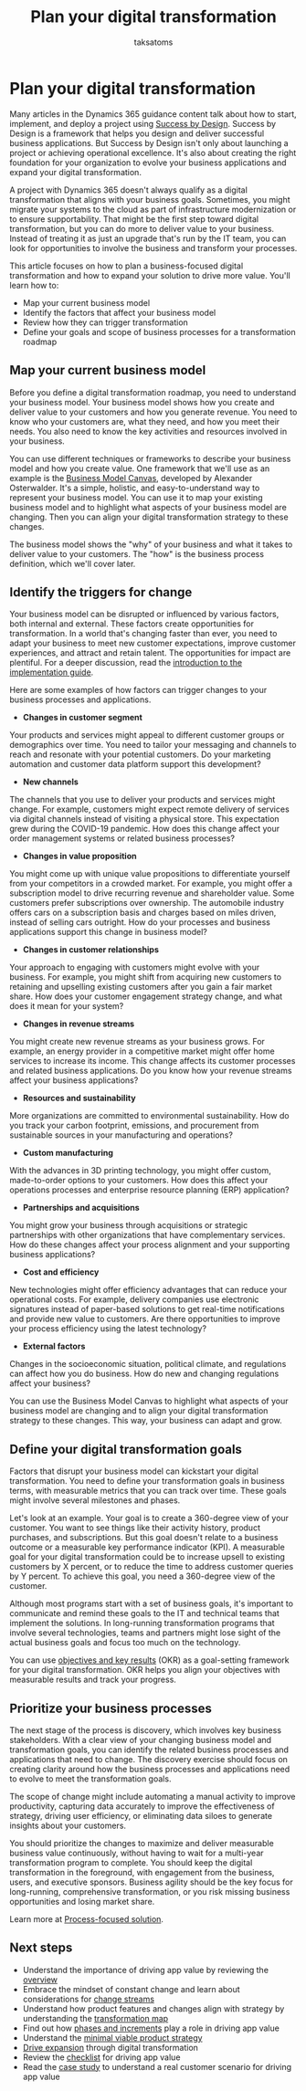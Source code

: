 ﻿---
title: Plan your digital transformation
description: Learn how to use the Success by Design framework to map your business model, identify triggers for change, set goals, and prioritize processes for your digital transformation with Dynamics 365.
author: taksatoms
ms.author: tsato
ms.date: 01/11/2024
ms.topic: conceptual
ms.custom:
  - ai-seo-date: 01/11/2024
  - ai-gen-docs-bap
  - ai-gen-title
  - ai-gen-desc
content_well_notification: AI-contribution
---

# Plan your digital transformation

Many articles in the Dynamics 365 guidance content talk about how to start, implement, and deploy a project using [Success by Design](success-by-design.md). Success by Design is a framework that helps you design and deliver successful business applications. But Success by Design isn't only about launching a project or achieving operational excellence. It's also about creating the right foundation for your organization to evolve your business applications and expand your digital transformation.

A project with Dynamics 365 doesn't always qualify as a digital transformation that aligns with your business goals. Sometimes, you might migrate your systems to the cloud as part of infrastructure modernization or to ensure supportability. That might be the first step toward digital transformation, but you can do more to deliver value to your business. Instead of treating it as just an upgrade that's run by the IT team, you can look for opportunities to involve the business and transform your processes.

This article focuses on how to plan a business-focused digital transformation and how to expand your solution to drive more value. You'll learn how to:

- Map your current business model
- Identify the factors that affect your business model
- Review how they can trigger transformation
- Define your goals and scope of business processes for a transformation roadmap

## Map your current business model

Before you define a digital transformation roadmap, you need to understand your business model. Your business model shows how you create and deliver value to your customers and how you generate revenue. You need to know who your customers are, what they need, and how you meet their needs. You also need to know the key activities and resources involved in your business.

You can use different techniques or frameworks to describe your business model and how you create value. One framework that we'll use as an example is the [Business Model Canvas](https://en.wikipedia.org/wiki/Business_Model_Canvas), developed by Alexander Osterwalder. It's a simple, holistic, and easy-to-understand way to represent your business model. You can use it to map your existing business model and to highlight what aspects of your business model are changing. Then you can align your digital transformation strategy to these changes.

The business model shows the "why" of your business and what it takes to deliver value to your customers. The "how" is the business process definition, which we'll cover later.

## Identify the triggers for change

Your business model can be disrupted or influenced by various factors, both internal and external. These factors create opportunities for transformation. In a world that's changing faster than ever, you need to adapt your business to meet new customer expectations, improve customer experiences, and attract and retain talent. The opportunities for impact are plentiful. For a deeper discussion, read the [introduction to the implementation guide](introduction.md).

Here are some examples of how factors can trigger changes to your business processes and applications.

- **Changes in customer segment**

Your products and services might appeal to different customer groups or demographics over time. You need to tailor your messaging and channels to reach and resonate with your potential customers. Do your marketing automation and customer data platform support this development?

- **New channels**

The channels that you use to deliver your products and services might change. For example, customers might expect remote delivery of services via digital channels instead of visiting a physical store. This expectation grew during the COVID-19 pandemic. How does this change affect your order management systems or related business processes?

- **Changes in value proposition**

You might come up with unique value propositions to differentiate yourself from your competitors in a crowded market. For example, you might offer a subscription model to drive recurring revenue and shareholder value. Some customers prefer subscriptions over ownership. The automobile industry offers cars on a subscription basis and charges based on miles driven, instead of selling cars outright. How do your processes and business applications support this change in business model?

- **Changes in customer relationships**

Your approach to engaging with customers might evolve with your business. For example, you might shift from acquiring new customers to retaining and upselling existing customers after you gain a fair market share. How does your customer engagement strategy change, and what does it mean for your system?

- **Changes in revenue streams**

You might create new revenue streams as your business grows. For example, an energy provider in a competitive market might offer home services to increase its income. This change affects its customer processes and related business applications. Do you know how your revenue streams affect your business applications?

- **Resources and sustainability**

More organizations are committed to environmental sustainability. How do you track your carbon footprint, emissions, and procurement from sustainable sources in your manufacturing and operations?

- **Custom manufacturing**

With the advances in 3D printing technology, you might offer custom, made-to-order options to your customers. How does this affect your operations processes and enterprise resource planning (ERP) application?

- **Partnerships and acquisitions**

You might grow your business through acquisitions or strategic partnerships with other organizations that have complementary services. How do these changes affect your process alignment and your supporting business applications?

- **Cost and efficiency**

New technologies might offer efficiency advantages that can reduce your operational costs. For example, delivery companies use electronic signatures instead of paper-based solutions to get real-time notifications and provide new value to customers. Are there opportunities to improve your process efficiency using the latest technology?

- **External factors**

Changes in the socioeconomic situation, political climate, and regulations can affect how you do business. How do new and changing regulations affect your business?

You can use the Business Model Canvas to highlight what aspects of your business model are changing and to align your digital transformation strategy to these changes. This way, your business can adapt and grow.

## Define your digital transformation goals

Factors that disrupt your business model can kickstart your digital transformation. You need to define your transformation goals in business terms, with measurable metrics that you can track over time. These goals might involve several milestones and phases.

Let's look at an example. Your goal is to create a 360-degree view of your customer. You want to see things like their activity history, product purchases, and subscriptions. But this goal doesn't relate to a business outcome or a measurable key performance indicator (KPI). A measurable goal for your digital transformation could be to increase upsell to existing customers by X percent, or to reduce the time to address customer queries by Y percent. To achieve this goal, you need a 360-degree view of the customer.

Although most programs start with a set of business goals, it's important to communicate and remind these goals to the IT and technical teams that implement the solutions. In long-running transformation programs that involve several technologies, teams and partners might lose sight of the actual business goals and focus too much on the technology.

You can use [objectives and key results](https://en.wikipedia.org/wiki/OKR) (OKR) as a goal-setting framework for your digital transformation. OKR helps you align your objectives with measurable results and track your progress.

## Prioritize your business processes

The next stage of the process is discovery, which involves key business stakeholders. With a clear view of your changing business model and transformation goals, you can identify the related business processes and applications that need to change. The discovery exercise should focus on creating clarity around how the business processes and applications need to evolve to meet the transformation goals.

The scope of change might include automating a manual activity to improve productivity, capturing data accurately to improve the effectiveness of strategy, driving user efficiency, or eliminating data siloes to generate insights about your customers.

You should prioritize the changes to maximize and deliver measurable business value continuously, without having to wait for a multi-year transformation program to complete. You should keep the digital transformation in the foreground, with engagement from the business, users, and executive sponsors. Business agility should be the key focus for long-running, comprehensive transformation, or you risk missing business opportunities and losing market share.

Learn more at [Process-focused solution](process-focused-solution.md).

## Next steps

- Understand the importance of driving app value by reviewing the [overview](drive-app-value.md)
- Embrace the mindset of constant change and learn about considerations for [change streams](drive-app-value-change-streams.md)
- Understand how product features and changes align with strategy by understanding the [transformation map](drive-app-value-transformation-map.md)
- Find out how [phases and increments](drive-app-value-phases-increments.md) play a role in driving app value
- Understand the [minimal viable product strategy](drive-app-value-minimal-viable-product-strategy.md)
- [Drive expansion](drive-app-value-drive-expansion.md) through digital transformation
- Review the [checklist](drive-app-value-checklist.md) for driving app value
- Read the [case study](drive-app-value-case-study.md) to understand a real customer scenario for driving app value
